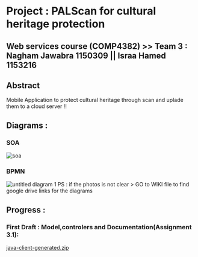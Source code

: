# Project : PALScan for cultural heritage protection   

## Web services course (COMP4382) >> Team 3 : Nagham Jawabra 1150309 || Israa Hamed 1153216


## Abstract

Mobile Application to protect cultural heritage through scan and uplade them to a cloud server !!


## Diagrams : 


### SOA
![soa](https://user-images.githubusercontent.com/36053501/48878861-04135d00-ee12-11e8-8325-636ac3bcfa9e.png)


### BPMN 

![untitled diagram 1](https://user-images.githubusercontent.com/44175754/49721442-e09e3e00-fc6a-11e8-9fb4-fffd5dce408f.jpg)
PS : if the photos is not clear > GO to WIKI file to find  google drive links for the diagrams 

## Progress : 

### First Draft : Model,controlers and Documentation(Assignment 3.1):
[java-client-generated.zip](https://github.com/COMP4381/Team3/files/2602052/java-client-generated.zip)

